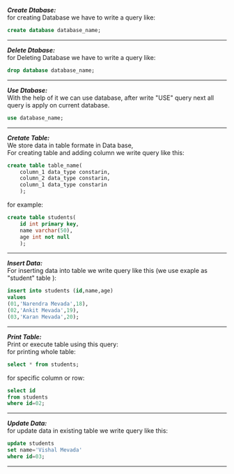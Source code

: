 ***Create Dtabase:***<br>
for creating Database we have to write a query like:<br>
```sql
create database database_name;
```
---
***Delete Dtabase:***<br>
for Deleting Database we have to write a query like:<br>
```sql
drop database database_name;
```
---
***Use Dtabase:***<br>
With the help of it we can use database, after write "USE" query next all query is apply on current database.<br>
```sql
use database_name;
```
---

***Cretate Table:***<br>
We store data in table formate in Data base,<br>
For creating table and adding column we write query like this:<br>
```sql
create table table_name(
    column_1 data_type constarin,
    column_2 data_type constarin,
    column_1 data_type constarin
    );
```
for example:
```sql
create table students(
    id int primary key,
    name varchar(50),
    age int not null
    );
```
---
***Insert Data:***<br>
For inserting data into table we write query like this (we use exaple as "student" table ):<br>
```sql
insert into students (id,name,age)
values
(01,'Narendra Mevada',18),
(02,'Ankit Mevada',19),
(03,'Karan Mevada',20);

```
---
***Print Table:***<br>
Print or execute table using this query:<br>
for printing whole table:<br>
```sql
select * from students;
```
for specific column or row:<br>
```sql
select id
from students
where id=02;
```
---
***Update Data:***<br>
for update data in existing table we write query like this:<br>
```sql
update students
set name='Vishal Mevada'
where id=03;
```
---
